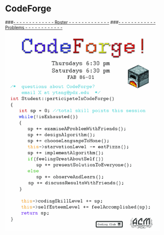 # CodeForge
###[- - - - - - - - - - - - - Roster - - - - - - - - - - - - -](roster.md)
###[- - - - - - - - - - - - Problems - - - - - - - - - - - - ](links.md)
![alt tag](https://raw.githubusercontent.com/27tang/CodeForge/master/img/CodeForgeFlyerJPG.jpg)
